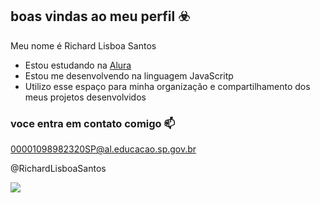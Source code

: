 ## boas vindas ao meu perfil ☣️

Meu nome é Richard Lisboa Santos 

- Estou estudando na [Alura](https://www.alura.com.br)
- Estou me desenvolvendo na linguagem JavaScritp
- Utilizo esse espaço para minha organização e compartilhamento dos meus projetos desenvolvidos

### voce entra em contato comigo 📫

00001098982320SP@al.educacao.sp.gov.br

@RichardLisboaSantos

![](https://media.tenor.com/A67Q1bUXpmYAAAAM/stephen-curry-rings.gif)
